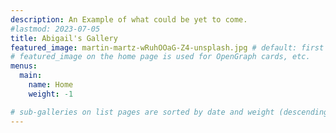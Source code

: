 ```yaml
---
description: An Example of what could be yet to come.
#lastmod: 2023-07-05
title: Abigail's Gallery
featured_image: martin-martz-wRuhOOaG-Z4-unsplash.jpg # default: first image in this directory
# featured_image on the home page is used for OpenGraph cards, etc.
menus:
  main:
    name: Home
    weight: -1

# sub-galleries on list pages are sorted by date and weight (descending)
---
```

